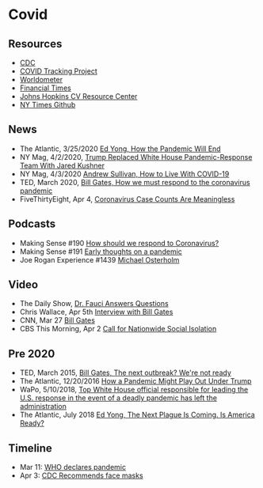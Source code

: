 # Covid

## Resources

- [CDC](https://www.cdc.gov/coronavirus/2019-ncov/index.html)
- [COVID Tracking Project](https://covidtracking.com/)
- [Worldometer](https://www.worldometers.info/coronavirus/)
- [Financial Times](https://www.ft.com/coronavirus-latest)
- [Johns Hopkins CV Resource Center](https://coronavirus.jhu.edu/)
- [NY Times Github](https://github.com/nytimes/covid-19-data)

## News

- The Atlantic, 3/25/2020 [Ed Yong, How the Pandemic Will End](https://www.theatlantic.com/health/archive/2020/03/how-will-coronavirus-end/608719/)
- NY Mag, 4/2/2020, [Trump Replaced White House Pandemic-Response Team With Jared Kushner](https://nymag.com/intelligencer/2020/04/trump-fired-pandemic-response-jared-kushner-coronavirus.html)
- NY Mag, 4/3/2020 [Andrew Sullivan, How to Live With COVID-19](https://nymag.com/intelligencer/2020/04/andrew-sullivan-how-to-live-with-the-coronavirus.html)
- TED, March 2020, [Bill Gates, How we must respond to the coronavirus pandemic](https://www.ted.com/talks/bill_gates_how_we_must_respond_to_the_coronavirus_pandemic)
- FiveThirtyEight, Apr 4, [Coronavirus Case Counts Are Meaningless](https://fivethirtyeight.com/features/coronavirus-case-counts-are-meaningless/)

## Podcasts

- Making Sense #190 [How should we respond to Coronavirus?](https://pca.st/ni3eruvn)
- Making Sense #191 [Early thoughts on a pandemic](https://pca.st/bf6w1oe6)
- Joe Rogan Experience #1439 [Michael Osterholm](https://pca.st/zswrawfv)

## Video

- The Daily Show, [Dr. Fauci Answers Questions](https://youtu.be/8A3jiM2FNR8)
- Chris Wallace, Apr 5th [Interview with Bill Gates](https://www.foxnews.com/politics/bill-gates-pandemic-is-nightmare-scenario-but-national-response-can-reduce-casualties)
- CNN, Mar 27 [Bill Gates](https://www.cnn.com/videos/business/2020/03/27/bill-gates-coronavirus-town-hall-shutdown-april-peak-sot-vpx.cnn)
- CBS This Morning, Apr 2 [Call for Nationwide Social Isolation](https://www.cbs.com/shows/cbs_this_morning/video/qv6G7AoZ7awwmvBx7vVVfKmGsuJMDMuh/extended-interview-bill-gates-on-coronavirus-pandemic/)

## Pre 2020

- TED, March 2015, [Bill Gates, The next outbreak? We're not ready](https://www.ted.com/talks/bill_gates_the_next_outbreak_we_re_not_ready?language=en)
- The Atlantic, 12/20/2016 [How a Pandemic Might Play Out Under Trump](https://www.theatlantic.com/science/archive/2016/12/outbreaks-trump-disease-epidemic-ebola/511127/)
- WaPo, 5/10/2018, [Top White House official responsible for leading the U.S. response in the event of a deadly pandemic has left the administration](https://www.washingtonpost.com/news/to-your-health/wp/2018/05/10/top-white-house-official-in-charge-of-pandemic-response-exits-abruptly/)
- The Atlantic, July 2018 [Ed Yong, The Next Plague Is Coming. Is America Ready?](https://www.theatlantic.com/magazine/archive/2018/07/when-the-next-plague-hits/561734/)

## Timeline

- Mar 11: [WHO declares pandemic](https://www.npr.org/sections/goatsandsoda/2020/03/11/814474930/coronavirus-covid-19-is-now-officially-a-pandemic-who-says)
- Apr 3: [CDC Recommends face masks](https://www.cdc.gov/coronavirus/2019-ncov/prevent-getting-sick/cloth-face-cover.html)

